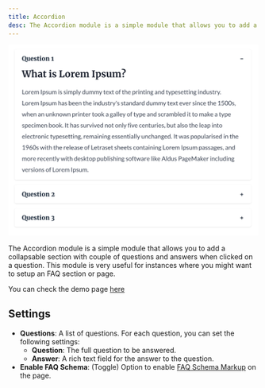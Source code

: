 ```yaml
---
title: Accordion
desc: The Accordion module is a simple module that allows you to add a collapsable section with couple of questions and answers when clicked on a question. This module is very useful for instances where you might want to setup an FAQ section or page.
---
```


<img src="./accordion.png" alt="Screenshot of Accordion Module" eleventy:widths="500" />

The Accordion module is a simple module that allows you to add a collapsable section with couple of questions and answers when clicked on a question. This module is very useful for instances where you might want to setup an FAQ section or page.

You can check the demo page [here](https://143910617.hs-sites-eu1.com/module-accordion)

## Settings
- **Questions**: A list of questions. For each question, you can set the following settings:
  - **Question**: The full question to be answered.
  - **Answer**: A rich text field for the answer to the question.
- **Enable FAQ Schema**: (Toggle) Option to enable [FAQ Schema Markup](https://developers.google.com/search/docs/appearance/structured-data/faqpage) on the page.
